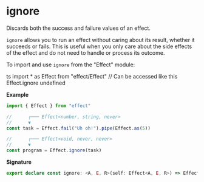 # ignore

Discards both the success and failure values of an effect.

`ignore` allows you to run an effect without caring about its result,
whether it succeeds or fails. This is useful when you only care about the
side effects of the effect and do not need to handle or process its outcome.

To import and use `ignore` from the "Effect" module:

ts
import \* as Effect from "effect/Effect"
// Can be accessed like this
Effect.ignore
undefined

**Example**

```ts
import { Effect } from "effect"

//      ┌─── Effect<number, string, never>
//      ▼
const task = Effect.fail("Uh oh!").pipe(Effect.as(5))

//      ┌─── Effect<void, never, never>
//      ▼
const program = Effect.ignore(task)
```

**Signature**

```ts
export declare const ignore: <A, E, R>(self: Effect<A, E, R>) => Effect<void, never, R>
```
